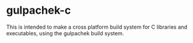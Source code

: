 # gulpachek-c

This is intended to make a cross platform build system for C libraries
and executables, using the gulpachek build system.
